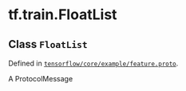 <div itemscope itemtype="http://developers.google.com/ReferenceObject">
<meta itemprop="name" content="tf.train.FloatList" />
</div>

# tf.train.FloatList

## Class `FloatList`





Defined in [`tensorflow/core/example/feature.proto`](https://www.tensorflow.org/code/tensorflow/core/example/feature.proto).

A ProtocolMessage

